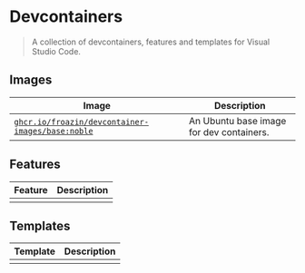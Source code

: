 # Devcontainers

> A collection of devcontainers, features and templates for Visual Studio Code.

## Images

| Image | Description |
|-------|-------------|
| [`ghcr.io/froazin/devcontainer-images/base:noble`](images/src/base-ubuntu/README.md) | An Ubuntu base image for dev containers. |

## Features

| Feature | Description |
|---------|-------------|
| | |

## Templates

| Template | Description |
|----------|-------------|
| | |
